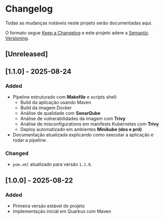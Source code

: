 # Changelog

Todas as mudanças notáveis neste projeto serão documentadas aqui.

O formato segue [Keep a Changelog](https://keepachangelog.com/pt-BR/1.0.0/)
e este projeto adere a [Semantic Versioning](https://semver.org/lang/pt-BR/).

## [Unreleased]

## [1.1.0] - 2025-08-24

### Added

- Pipeline estruturado com **Makefile** e scripts shell:
  - Build da aplicação usando Maven
  - Build da imagem Docker
  - Análise de qualidade com **SonarQube**
  - Análise de vulnerabilidades da imagem com **Trivy**
  - Análise de misconfigurations em manifests Kubernetes com **Trivy**
  - Deploy automatizado em ambientes **Minikube (des e prd)**
- Documentação atualizada explicando como executar a aplicação e rodar a pipeline.

### Changed

- `pom.xml` atualizado para versão `1.1.0`.

## [1.0.0] - 2025-08-22

### Added

- Primeira versão estável do projeto
- Implementação inicial em Quarkus com Maven
